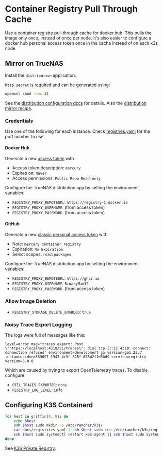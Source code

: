 # Container Registry Pull Through Cache

Use a container registry pull through cache for docker hub.
This pulls the image only once, instead of once per node.
It's also easier to configure a docker hub personal access token once in the cache instead of on each k3s node.

## Mirror on TrueNAS

Install the `distribution` application.

`http.secret` is required and can be generated using:

```sh
openssl rand -hex 32
```

See the [distribution configuration docs](https://distribution.github.io/distribution/about/configuration/) for details.
Also the [distribution mirror recipe](https://distribution.github.io/distribution/recipes/mirror/).

### Credentials

Use one of the following for each instance.
Check [registries.yaml](./registries.yaml) for the port number to use.

#### Docker Hub

Generate a new [access token](https://app.docker.com/settings/personal-access-tokens) with

- Access token description: `mercury`
- Expires on: `Never`
- Access permissions: `Public Repo Read-only`

Configure the TrueNAS distribution app by setting the environment variables:

- `REGISTRY_PROXY_REMOTEURL`: `https://registry-1.docker.io`
- `REGISTRY_PROXY_USERNAME`: (from access token)
- `REGISTRY_PROXY_PASSWORD`: (from access token)

#### GitHub

Generate a new [classic personal access token](https://github.com/settings/tokens) with

- Note: `mercury container registry`
- Expiration: `No Expiration`
- Select scopes: `read:packages`

Configure the TrueNAS distribution app by setting the environment variables:

- `REGISTRY_PROXY_REMOTEURL`: `https://ghcr.io`
- `REGISTRY_PROXY_USERNAME`: `BinaryMan32`
- `REGISTRY_PROXY_PASSWORD`: (from access token)

### Allow Image Deletion

- `REGISTRY_STORAGE_DELETE_ENABLED`: `true`

### Noisy Trace Export Logging

The logs were full of messages like this:

```text
level=error msg="traces export: Post \"https://localhost:4318/v1/traces\": dial tcp [::1]:4318: connect: connection refused" environment=development go.version=go1.23.7 instance.id=ea669697-1947-4c5f-825f-67342f1d60d9 service=registry version=3.0.0
```

Which are caused by trying to export OpenTelemetry traces.
To disable, configure:

- `OTEL_TRACES_EXPORTER`: `none`
- `REGISTRY_LOG_LEVEL`: `info`

## Configuring K3S Containerd

```sh
for host in griffin{0..8}; do
    echo $host
    ssh $host sudo mkdir -p /etc/rancher/k3s/
    cat docs/registries.yaml | ssh $host sudo tee /etc/rancher/k3s/registries.yaml
    ssh $host sudo systemctl restart k3s-agent || ssh $host sudo systemctl restart k3s
done
```

See [K3S Private Registry](https://docs.k3s.io/installation/private-registry).
